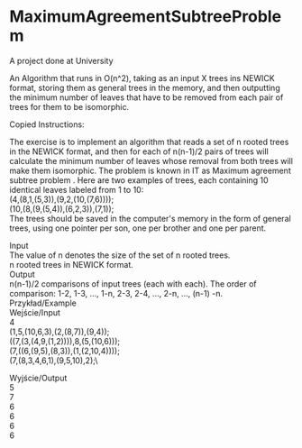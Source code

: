 # MaximumAgreementSubtreeProblem
A project done at University

An Algorithm that runs in O(n^2), taking as an input X trees ins NEWICK format, storing them as general trees in the memory, and then outputting the minimum number of leaves that have to be removed from each pair of trees for them to be isomorphic.

Copied Instructions:

The exercise is to implement an algorithm that reads a set of n rooted trees in the NEWICK format, and then for each of n(n-1)/2 pairs of trees will calculate the minimum number of leaves whose removal from both trees will make them isomorphic. The problem is known in IT as Maximum agreement subtree problem . Here are two examples of trees, each containing 10 identical leaves labeled from 1 to 10:\
(4,(8,1,(5,3)),(9,2,(10,(7,6))));\
(10,(8,(9,(5,4)),(6,2,3)),(7,1));\
The trees should be saved in the computer's memory in the form of general trees, using one pointer per son, one per brother and one per parent.

Input\
The value of n denotes the size of the set of n rooted trees.\
n rooted trees in NEWICK format.\
Output\
n(n-1)/2 comparisons of input trees (each with each). The order of comparison: 1-2, 1-3, ..., 1-n, 2-3, 2-4, ..., 2-n, ..., (n-1) -n.\
Przykład/Example\
Wejście/Input\
4\
(1,5,(10,6,3),(2,(8,7)),(9,4));\
((7,(3,(4,9,(1,2)))),8,(5,(10,6)));\
(7,((6,(9,5),(8,3)),(1,(2,10,4))));\
(7,(8,3,4,6,1),(9,5,10),2);\

Wyjście/Output\
5\
7\
6\
6\
6\
6

